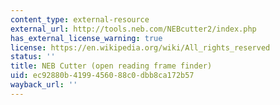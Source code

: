 ```yaml
---
content_type: external-resource
external_url: http://tools.neb.com/NEBcutter2/index.php
has_external_license_warning: true
license: https://en.wikipedia.org/wiki/All_rights_reserved
status: ''
title: NEB Cutter (open reading frame finder)
uid: ec92880b-4199-4560-88c0-dbb8ca172b57
wayback_url: ''
---
```

